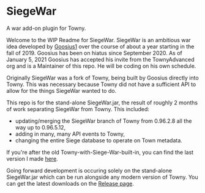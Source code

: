 # SiegeWar
A war add-on plugin for Towny.


Welcome to the WIP Readme for SiegeWar. SiegeWar is an ambitious war idea developed by [Goosius1](https://github.com/Goosius1) over the course of about a year starting in the fall of 2019. Goosius has been on hiatus since September 2020. As of January 5, 2021 Goosius has accepted his invite from the TownyAdvanced org and is a Maintainer of this repo. He will be coding on his own schedule.

Originally SiegeWar was a fork of Towny, being built by Goosius directly into Towny. This was necessary because Towny did not have a sufficient API to allow for the things SiegeWar wanted to do.

This repo is for the stand-alone SiegeWar.jar, the result of roughly 2 months of work separating SiegeWar from Towny. This included:
  - updating/merging the SiegeWar branch of Towny from 0.96.2.8 all the way up to 0.96.5.12,
  - adding in many, many API events to Towny,
  - changing the entire Siege database to operate on Town metadata.

If you're after the old Towny-with-Siege-War-built-in, you can find the last version I made [here](https://github.com/TownyAdvanced/Towny/files/5766604/Towny-SeigeWar-0.96.5.12-SNAPSHOT%2B512690a.jar.zip). 

Going forward development is occuring solely on the stand-alone SiegeWar.jar which can be run alongside any modern version of Towny. You can get the latest downloads on the [Release page](https://github.com/TownyAdvanced/SiegeWar/releases).
